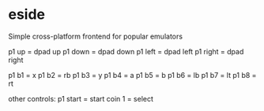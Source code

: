 # eside
Simple cross-platform frontend for popular emulators


p1 up = dpad up
p1 down = dpad down
p1 left = dpad left
p1 right = dpad right

p1 b1 = x
p1 b2 = rb
p1 b3 = y
p1 b4 = a
p1 b5 = b
p1 b6 = lb
p1 b7 = lt
p1 b8 = rt

other controls:
p1 start = start
coin 1 = select


